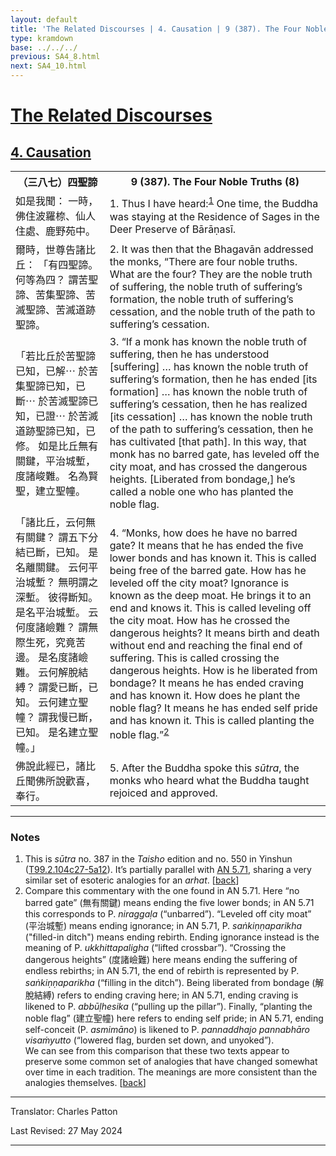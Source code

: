 ```yaml
---
layout: default
title: 'The Related Discourses | 4. Causation | 9 (387). The Four Noble Truths (8)'
type: kramdown
base: ../../../
previous: SA4_8.html
next: SA4_10.html
---
```


<h1><a href='../index.html'>The Related Discourses</a></h1>
<h2><a href='index.html'>4. Causation</a></h2>

<table class="trans">
  <th class='ch'>（三八七）四聖諦</th>
  <th class='en'>9 (387). The Four Noble Truths (8)</th>
  <tr>
    <td class="ch" title='t125.2.104c27'>如是我聞： 一時，佛住波羅㮈、仙人住處、鹿野苑中。</td>
    <td id='p1'>1. Thus I have heard:<sup id="ref1"><a href="#n1">1</a></sup> One time, the Buddha was staying at the Residence of Sages in the Deer Preserve of Bārāṇasī.</td>
  </tr>
  <tr>
    <td class="ch" title='t125.2.104c28'>爾時，世尊告諸比丘： 「有四聖諦。 何等為四？ 謂苦聖諦、苦集聖諦、苦滅聖諦、苦滅道跡聖諦。</td>
    <td id='p2'>2. It was then that the Bhagavān addressed the monks, “There are four noble truths. What are the four? They are the noble truth of suffering, the noble truth of suffering’s formation, the noble truth of suffering’s cessation, and the noble truth of the path to suffering’s cessation.</td>
  </tr>
  <tr>
    <td class="ch" title='t125.2.105a1'>「若比丘於苦聖諦已知，已解⋯ 於苦集聖諦已知，已斷⋯ 於苦滅聖諦已知，已證⋯ 於苦滅道跡聖諦已知，已修。 如是比丘無有關鍵，平治城塹，度諸峻難。 名為賢聖，建立聖幢。</td>
    <td id='p3'>3. “If a monk has known the noble truth of suffering, then he has understood [suffering] … has known the noble truth of suffering’s formation, then he has ended [its formation] … has known the noble truth of suffering’s cessation, then he has realized [its cessation] … has known the noble truth of the path to suffering’s cessation, then he has cultivated [that path]. In this way, that monk has no barred gate, has leveled off the city moat, and has crossed the dangerous heights. [Liberated from bondage,] he’s called a noble one who has planted the noble flag.</td>
  </tr>
  <tr>
    <td class="ch" title='t125.2.105a5'>「諸比丘，云何無有關鍵？ 謂五下分結已斷，已知。 是名離關鍵。 云何平治城塹？ 無明謂之深塹。 彼得斷知。 是名平治城塹。 云何度諸嶮難？ 謂無際生死，究竟苦邊。 是名度諸嶮難。 云何解脫結縛？ 謂愛已斷，已知。 云何建立聖幢？ 謂我慢已斷，已知。 是名建立聖幢。」</td>
    <td id='p4'>4. “Monks, how does he have no barred gate? It means that he has ended the five lower bonds and has known it. This is called being free of the barred gate. How has he leveled off the city moat? Ignorance is known as the deep moat. He brings it to an end and knows it. This is called leveling off the city moat. How has he crossed the dangerous heights? It means birth and death without end and reaching the final end of suffering. This is called crossing the dangerous heights. How is he liberated from bondage? It means he has ended craving and has known it. How does he plant the noble flag? It means he has ended self pride and has known it. This is called planting the noble flag.”<sup id="ref2"><a href="#n2">2</a></sup></td>
  </tr>
  <tr>
    <td class="ch" title='t125.2.105a11'>佛說此經已，諸比丘聞佛所說歡喜，奉行。</td>
    <td id='p5'>5. After the Buddha spoke this <em>sūtra</em>, the monks who heard what the Buddha taught rejoiced and approved.</td>
  </tr>
</table>

<hr/>

<h3 id="notes">Notes</h3>

<ol class="notes-list">
<li id="n1">This is <em>sūtra</em> no. 387 in the <cite>Taisho</cite> edition and no. 550 in Yinshun (<a href="https://cbetaonline.dila.edu.tw/zh/T02n0099_p0104c27" target="_blank">T99.2.104c27-5a12</a>). It’s partially parallel with <a href="https://suttacentral.net/an5.71" target="_blank">AN 5.71</a>, sharing a very similar set of esoteric analogies for an <em>arhat</em>. [<a href="#ref1">back</a>]</li>
<li id="n2">Compare this commentary with the one found in AN 5.71. Here “no barred gate” (無有關鍵) means ending the five lower bonds; in AN 5.71 this corresponds to P. <em>niraggaḷa</em> (“unbarred”). “Leveled off city moat” (平治城塹) means ending ignorance; in AN 5.71, P. <em>saṅkiṇṇaparikha</em> ("filled-in ditch") means ending rebirth. Ending ignorance instead is the meaning of P. <em>ukkhittapaligha</em> (“lifted crossbar”). “Crossing the dangerous heights” (度諸嶮難) here means ending the suffering of endless rebirths; in AN 5.71, the end of rebirth is represented by P. <em>saṅkiṇṇaparikha</em> (“filling in the ditch”). Being liberated from bondage (解脫結縛) refers to ending craving here; in AN 5.71, ending craving is likened to P. <em>abbūḷhesika</em> (“pulling up the pillar”). Finally, “planting the noble flag” (建立聖幢) here refers to ending self pride; in AN 5.71, ending self-conceit (P. <em>asmimāno</em>) is likened to P. <em>pannaddhajo pannabhāro visaṁyutto</em> (“lowered flag, burden set down, and unyoked”).<br/>
We can see from this comparison that these two texts appear to preserve some common set of analogies that have changed somewhat over time in each tradition. The meanings are more consistent than the analogies themselves. [<a href="#ref2">back</a>]</li>
</ol>
<hr/>

<p class="translator">Translator: Charles Patton</p>
<p class='revised'>Last Revised: 27 May 2024</p>

<hr/>
